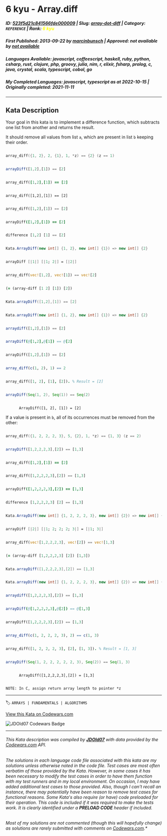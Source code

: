 # 6 kyu - Array.diff

##### **ID**: [523f5d21c841566fde000009](https://www.codewars.com/kata/523f5d21c841566fde000009) | **Slug**: [array-dot-diff](https://www.codewars.com/kata/523f5d21c841566fde000009) | **Category**: `REFERENCE` | **Rank**: <span style="color:yellow">6 kyu</span>

##### **First Published**: 2013-09-22 ***by*** [marcinbunsch](https://www.codewars.com/users/marcinbunsch) | **Approved**: *not available* ***by*** [*not available*](*https://www.codewars.com*)

##### **Languages Available**: javascript, coffeescript, haskell, ruby, python, csharp, rust, clojure, php, groovy, julia, nim, r, elixir, fsharp, prolog, c, java, crystal, scala, typescript, cobol, go

##### **My Completed Languages**: javascript, typescript ***as at*** 2022-10-15 | **Originally completed**: 2021-11-11

---

## Kata Description


Your goal in this kata is to implement a difference function, which subtracts one list from another and returns the result.



It should remove all values from list `a`, which are present in list `b` keeping their order.



```c

array_diff({1, 2}, 2, {1}, 1, *z) == {2} (z == 1)

```

```javascript

arrayDiff([1,2],[1]) == [2]

```

```ruby

array_diff([1,2],[1]) == [2]

```

```crystal

array_diff([1,2],[1]) == [2]

```

```python

array_diff([1,2],[1]) == [2]

```

```coffeescript

arrayDiff([1,2],[1]) == [2]

```

```haskell

difference [1,2] [1] == [2]

```

```csharp

Kata.ArrayDiff(new int[] {1, 2}, new int[] {1}) => new int[] {2}

```

```fsharp

arrayDiff [|1|] [|1; 2|] = [|2|]

```

```rust

array_diff(vec![1,2], vec![1]) == vec![2]

```

```clojure

(= (array-diff [1 2] [1]) [2])

```

```groovy

Kata.arrayDiff([1,2],[1]) == [2]

```

```java

Kata.arrayDiff(new int[] {1, 2}, new int[] {1}) => new int[] {2}

```

```julia

arraydiff([1,2],[1]) == [2]

```

```nim

arrayDiff(@[1,2],@[1]) == @[2]

```

```php

arrayDiff([1,2],[1]) == [2]

```

```r

array_diff(c(1, 2), 1) == 2

```

```prolog

array_diff([1, 2], [1], [2]). % Result = [2]

```

```scala

arrayDiff(Seq(1, 2), Seq(1)) == Seq(2)

```

```cobol

      ArrayDiff([1, 2], [1]) = [2]

```



If a value is present in `b`, all of its occurrences must be removed from the other:



```c

array_diff({1, 2, 2, 2, 3}, 5, {2}, 1, *z) == {1, 3} (z == 2)

```

```javascript

arrayDiff([1,2,2,2,3],[2]) == [1,3]

```

```ruby

array_diff([1,2],[1]) == [2]

```

```python

array_diff([1,2,2,2,3],[2]) == [1,3]

```

```coffeescript

arrayDiff([1,2,2,2,3],[2]) == [1,3]

```

```haskell

difference [1,2,2,2,3] [2] == [1,3]

```

```csharp

Kata.ArrayDiff(new int[] {1, 2, 2, 2, 3}, new int[] {2}) => new int[] {1, 3}

```

```fsharp

arrayDiff [|2|] [|1; 2; 2; 2; 3|] = [|1; 3|]

```

```rust

array_diff(vec![1,2,2,2,3], vec![2]) == vec![1,3]

```

```clojure

(= (array-diff [1,2,2,2,3] [2]) [1,3])

```

```groovy

Kata.arrayDiff([1,2,2,2,3],[2]) == [1,3]

```

```java

Kata.arrayDiff(new int[] {1, 2, 2, 2, 3}, new int[] {2}) => new int[] {1, 3}

```

```julia

arraydiff([1,2,2,2,3],[2]) == [1,3]

```

```nim

arrayDiff(@[1,2,2,2,3],@[2]) == @[1,3]

```

```php

arrayDiff([1,2,2,2,3],[2]) == [1,3]

```

```r

array_diff(c(1, 2, 2, 2, 3), 2) == c(1, 3)

```

```prolog

array_diff([1, 2, 2, 2, 3], [2], [1, 3]). % Result = [1, 3]

```

```scala

arrayDiff(Seq(1, 2, 2, 2, 2, 2, 3), Seq(2)) == Seq(1, 3)

```

```cobol

      ArrayDiff([1,2,2,2,3],[2]) = [1,3]

```

~~~ if:c

NOTE: In C, assign return array length to pointer *z

~~~

---


🏷 `ARRAYS | FUNDAMENTALS | ALGORITHMS`


[View this Kata on Codewars.com](https://www.codewars.com/kata/523f5d21c841566fde000009)

![](https://www.codewars.com/users/jdold07/badges/large "JDOld07 Codewars Badge")

---

###### *This Kata description was compiled by [**JDOld07**](https://tpstech.dev) with data provided by the [Codewars.com](https://www.codewars.com) API.*

###### *The solutions in each language code file associated with this kata are my solutions unless otherwise noted in the code file.  Test cases are most often verbatim of those provided by the Kata.  However, in some cases it has been necessary to modify the test cases in order to have them function with my test runners and in my local environment.  On occasion, I may have added additional test cases to those provided.  Also, though I can't recall an instance, there may potentially have been reason to remove test cases for functional reasons.  Some Kata's also require (*or have*) code preloaded for their operation.  This code is included if it was required to make the tests work.  It is clearly identified under a **PRELOAD CODE** header if included.*

###### Most of my solutions are not commented (*though this will hopefully change*) as solutions are rarely submitted with comments on [Codewars.com](https://www.codewars.com).*
